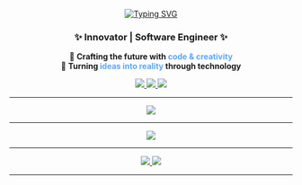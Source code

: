 <div align="center">

  [![Typing SVG](https://readme-typing-svg.demolab.com?font=Fira+Code&size=30&pause=500&color=58A6FF&center=true&vCenter=true&width=600&lines=Hello+There+%F0%9F%91%8B;I'm+Zaki!;Welcome+To+My+Profile)](https://git.io/typing-svg)



<h3 align="center">✨ Innovator | Software Engineer ✨</h3>
<p align="center">
  🔹 <b>Crafting the future with <span style="color:#58A6FF;">code & creativity</span></b> <br>
  🔹 <b>Turning <span style="color:#58A6FF;">ideas into reality</span> through technology</b>
</p>
  


  <p>
    <a href="https://instagram.com/zakifalihin">
      <img src="https://img.shields.io/badge/Instagram-%23E4405F.svg?logo=Instagram&logoColor=white" />
    </a>
    <a href="https://linkedin.com/in/zakifalihin">
      <img src="https://img.shields.io/badge/LinkedIn-%230077B5.svg?logo=linkedin&logoColor=white" />
    </a>
    <a href="mailto:zakifalihin05@gmail.com">
      <img src="https://img.shields.io/badge/Email-D14836?logo=gmail&logoColor=white" />
    </a>
  </p>

  ---

  <a href="https://skillicons.dev">
    <img src="https://skillicons.dev/icons?i=cpp,java,py,css,html,javascript" />
  </a>

  ---

  ![](https://github-profile-trophy.vercel.app/?username=zakifalihin&theme=radical&no-frame=false&no-bg=true&margin-w=3)

  ---  

<div align="center">
  
  <a href="#">
    <img src="https://github-readme-stats.vercel.app/api/top-langs/?username=zakifalihin&layout=compact&theme=tokyonight&langs_count=6&hide=javascript,shell" />
  </a>

  <a href="#">
    <img src="https://github-readme-stats.vercel.app/api?username=zakifalihin&show_icons=true&theme=tokyonight&include_all_commits=true&count_private=true" />
  </a>

</div>

  ---


